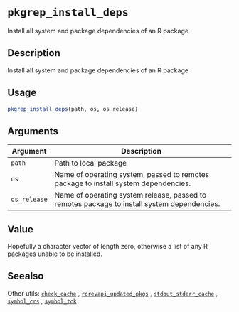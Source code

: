 # `pkgrep_install_deps`

Install all system and package dependencies of an R package


## Description

Install all system and package dependencies of an R package


## Usage

```r
pkgrep_install_deps(path, os, os_release)
```


## Arguments

Argument      |Description
------------- |----------------
`path`     |     Path to local package
`os`     |     Name of operating system, passed to remotes package to install system dependencies.
`os_release`     |     Name of operating system release, passed to remotes  package to install system dependencies.


## Value

Hopefully a character vector of length zero, otherwise a list of any
 R packages unable to be installed.


## Seealso

Other utils:
 [`check_cache`](#checkcache) ,
 [`rorevapi_updated_pkgs`](#rorevapiupdatedpkgs) ,
 [`stdout_stderr_cache`](#stdoutstderrcache) ,
 [`symbol_crs`](#symbolcrs) ,
 [`symbol_tck`](#symboltck)


